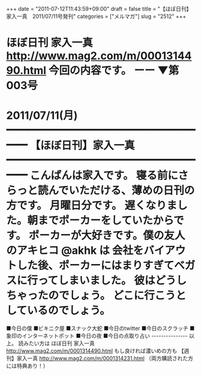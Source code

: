 +++
date = "2011-07-12T11:43:59+09:00"
draft = false
title = "【ほぼ日刊】家入一真　2011/07/11号発刊"
categories = ["メルマガ"]
slug = "2512"
+++

ほぼ日刊 家入一真
<a href="http://www.mag2.com/m/0001314490.html" target="_blank">http://www.mag2.com/m/0001314490.html</a>
今回の内容です。
ーー
▼第003号
　　　　　　　　　　　　2011/07/11(月)
━━━━━━━━━━━━━━━━━━━━
【ほぼ日刊】家入一真
━━━━━━━━━━━━━━━━━━━━
こんばんは家入です。
寝る前にさらっと読んでいただける、薄めの日刊の方です。
月曜日分です。
遅くなりました。朝までポーカーをしていたからです。
ポーカーが大好きです。僕の友人のアキヒコ @akhk は
会社をバイアウトした後、ポーカーにはまりすぎてべガスに行ってしまいました。
彼はどうしちゃったのでしょう。
どこに行こうとしているのでしょう。
===============================
■今日の僕
■ビキニク屋
■スナック大蛇
■今日のtwitter
■今日のスクラッチ
■象印のインターネットポット
■今日の夜
■今日の点取り占い
&#45;&#45;&#45;&#45;&#45;&#45;&#45;&#45;&#45;&#45;&#45;&#45;&#45;&#45;&#45;
以上。
読みたい方は
ほぼ日刊 家入一真
<a href="http://www.mag2.com/m/0001314490.html" target="_blank">http://www.mag2.com/m/0001314490.html</a>
もし良ければ濃いめの方も
【週刊】家入一真
<a href="http://www.mag2.com/m/0001314231.html" target="_blank">http://www.mag2.com/m/0001314231.html</a>
（両方購読された方には特典あり！）
